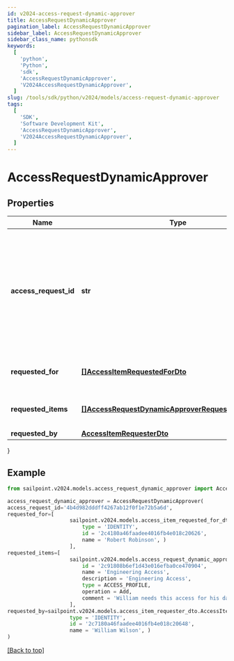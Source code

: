 ```yaml
---
id: v2024-access-request-dynamic-approver
title: AccessRequestDynamicApprover
pagination_label: AccessRequestDynamicApprover
sidebar_label: AccessRequestDynamicApprover
sidebar_class_name: pythonsdk
keywords:
  [
    'python',
    'Python',
    'sdk',
    'AccessRequestDynamicApprover',
    'V2024AccessRequestDynamicApprover',
  ]
slug: /tools/sdk/python/v2024/models/access-request-dynamic-approver
tags:
  [
    'SDK',
    'Software Development Kit',
    'AccessRequestDynamicApprover',
    'V2024AccessRequestDynamicApprover',
  ]
---
```


# AccessRequestDynamicApprover

## Properties

| Name | Type | Description | Notes |
| --- | --- | --- | --- |
| **access_request_id** | **str** | The unique ID of the access request object. Can be used with the [access request status endpoint](https://developer.sailpoint.com/idn/api/beta/list-access-request-status) to get the status of the request. | [required] |
| **requested_for** | [**[]AccessItemRequestedForDto**](access-item-requested-for-dto) | Identities access was requested for. | [required] |
| **requested_items** | [**[]AccessRequestDynamicApproverRequestedItemsInner**](access-request-dynamic-approver-requested-items-inner) | The access items that are being requested. | [required] |
| **requested_by** | [**AccessItemRequesterDto**](access-item-requester-dto) |  | [required] |

}

## Example

```python
from sailpoint.v2024.models.access_request_dynamic_approver import AccessRequestDynamicApprover

access_request_dynamic_approver = AccessRequestDynamicApprover(
access_request_id='4b4d982dddff4267ab12f0f1e72b5a6d',
requested_for=[
                    sailpoint.v2024.models.access_item_requested_for_dto.AccessItemRequestedForDto(
                        type = 'IDENTITY',
                        id = '2c4180a46faadee4016fb4e018c20626',
                        name = 'Robert Robinson', )
                    ],
requested_items=[
                    sailpoint.v2024.models.access_request_dynamic_approver_requested_items_inner.AccessRequestDynamicApprover_requestedItems_inner(
                        id = '2c91808b6ef1d43e016efba0ce470904',
                        name = 'Engineering Access',
                        description = 'Engineering Access',
                        type = ACCESS_PROFILE,
                        operation = Add,
                        comment = 'William needs this access for his day to day job activities.', )
                    ],
requested_by=sailpoint.v2024.models.access_item_requester_dto.AccessItemRequesterDto(
                    type = 'IDENTITY',
                    id = '2c7180a46faadee4016fb4e018c20648',
                    name = 'William Wilson', )
)

```

[[Back to top]](#)
